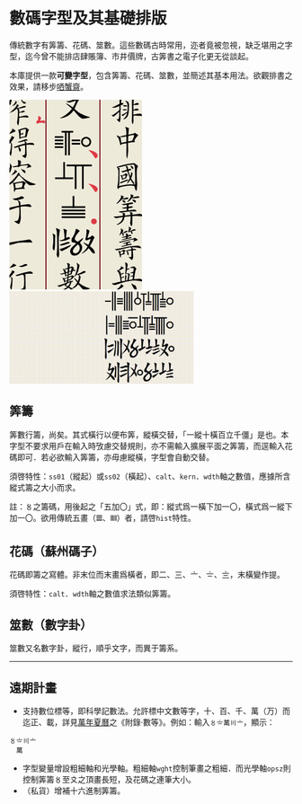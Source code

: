 # 數碼字型及其基礎排版

傳統數字有筭籌、花碼、筮數。這些數碼古時常用，迩者竟被忽視，缺乏堪用之字型，迄今曾不能排店肆賬簿、市井價牌，古筭書之電子化更无從談起。

本庫提供一款**可變字型**，包含筭籌、花碼、筮數，並簡述其基本用法。欲觀排書之效果，請移步[哂蟹齋](https://vert.neocities.org/)。

![行內橫排](圖/筭籌示例：行內.png)
<img src="圖/筭籌示例：伸縮.gif" alt="无級伸縮" width="65%">

## 筭籌

筭數行籌，尚矣。其式橫行以便布筭，縱橫交替，「一縱十橫百立千僵」是也。本字型不要求用戶在輸入時攷慮交替規則，亦不需輸入擴展平面之筭籌，而逕輸入花碼即可．若必欲輸入筭籌，亦毋慮縱橫，字型會自動交替。

須啓特性：`ss01`（縱起）或`ss02`（橫起）、`calt`、`kern`．`wdth`軸之數值，應據所含縱式籌之大小而求。

註：〥之籌碼，用後起之「五加〇」式，即：縱式爲一橫下加一〇，橫式爲一縱下加一〇。欲用傳統五畫（𝍤、𝍭）者，請啓`hist`特性。

## 花碼（蘇州碼子）

花碼即籌之寫體。非末位而末畫爲橫者，即二、三、〦、〧、〨，末橫變作提。

須啓特性：`calt`．`wdth`軸之數值求法類似筭籌。

## 筮數（數字卦）

筮數又名數字卦，縱行，順乎文字，而異于籌系。

---
## 遠期計畫

- 支持數位標等，即科學記數法。允許標中文數等字，十、百、千、萬（万）而迄正、載，詳見[萬年夏曆](https://vert.neocities.org/cld/%E8%90%AC%E5%B9%B4%E5%A4%8F%E6%9B%86/)之《附錄·數等》。例如：輸入`〥〧萬〣〦`，顯示：
```
〥〧〣〦
　萬
```
- 字型變量增設粗細軸和光學軸。粗細軸`wght`控制筆畫之粗細．而光學軸`opsz`則控制筭籌〥至〩之頂畫長短，及花碼之連筆大小。
- （私貨）增補十六進制筭籌。
